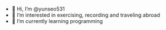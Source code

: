 - 👋 Hi, I’m @yunseo531
- 👀 I’m interested in exercising, recording and traveling abroad
- 🌱 I’m currently learning programming


<!---
yunseo531/yunseo531 is a ✨ special ✨ repository because its `README.md` (this file) appears on your GitHub profile.
You can click the Preview link to take a look at your changes.
- 💞️ I’m looking to collaborate on ...
- 📫 How to reach me ...
- 😄 Pronouns: ...
- ⚡ Fun fact: ... >
--->
